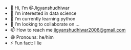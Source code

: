 - 👋 Hi, I’m @Jigyanshudhiwar
- 👀 I’m interested in data science
- 🌱 I’m currently learning python
- 💞️ I’m looking to collaborate on ...
- 📫 How to reach me jigyanshudhiwar2006@gmail.com
- 😄 Pronouns: he/him
- ⚡ Fun fact: I lie

<!---
Jigyanshudhiwar/Jigyanshudhiwar is a ✨ special ✨ repository because its `README.md` (this file) appears on your GitHub profile.
You can click the Preview link to take a look at your changes.
--->
